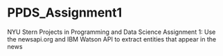 # PPDS_Assignment1
NYU Stern Projects in Programming and Data Science Assignment 1:  Use the newsapi.org and IBM Watson API to extract entities that appear in the news
